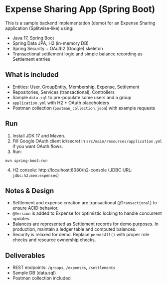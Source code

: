 # Expense Sharing App (Spring Boot)

This is a sample backend implementation (demo) for an Expense Sharing application (Splitwise-like) using:
- Java 17, Spring Boot
- Spring Data JPA, H2 (in-memory DB)
- Spring Security + OAuth2 (Google) skeleton
- Transactional settlement logic and simple balance recording as Settlement entries

## What is included
- Entities: User, GroupEntity, Membership, Expense, Settlement
- Repositories, Services (transactional), Controllers
- Sample `data.sql` to pre-populate some users and a group
- `application.yml` with H2 + OAuth placeholders
- Postman collection (`postman_collection.json`) with example requests

## Run
1. Install JDK 17 and Maven.
2. Fill Google OAuth client id/secret in `src/main/resources/application.yml` if you want OAuth flows.
3. Run:
```
mvn spring-boot:run
```
4. H2 console: http://localhost:8080/h2-console (JDBC URL: `jdbc:h2:mem:expenses`)

## Notes & Design
- Settlement and expense creation are transactional (`@Transactional`) to ensure ACID behavior.
- `@Version` is added to Expense for optimistic locking to handle concurrent updates.
- Balances are represented as Settlement records for demo purposes. In production, maintain a ledger table and computed balances.
- Security is relaxed for demo. Replace `permitAll()` with proper role checks and resource ownership checks.

## Deliverables
- REST endpoints: `/groups`, `/expenses`, `/settlements`
- Sample DB (data.sql)
- Postman collection included
